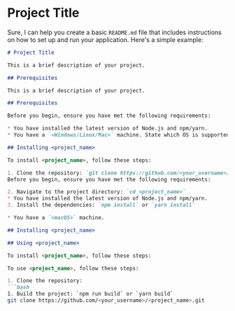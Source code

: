 # Project Title

Sure, I can help you create a basic `README.md` file that includes instructions on how to set up and run your application. Here's a simple example:

```markdown
# Project Title

This is a brief description of your project.

## Prerequisites

This is a brief description of your project.

## Prerequisites

Before you begin, ensure you have met the following requirements:

* You have installed the latest version of Node.js and npm/yarn.
* You have a `<Windows/Linux/Mac>` machine. State which OS is supported and which is not.

## Installing <project_name>

To install <project_name>, follow these steps:

1. Clone the repository: `git clone https://github.com/<your_username>/<project_name>.git`
Before you begin, ensure you have met the following requirements:

2. Navigate to the project directory: `cd <project_name>`
* You have installed the latest version of Node.js and npm/yarn.
3. Install the dependencies: `npm install` or `yarn install`

* You have a `<macOS>` machine. 

## Installing <project_name>

## Using <project_name>

To install <project_name>, follow these steps:

To use <project_name>, follow these steps:

1. Clone the repository:
```bash
1. Build the project: `npm run build` or `yarn build`
git clone https://github.com/<your_username>/<project_name>.git
